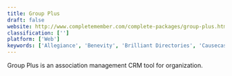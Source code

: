 ```yaml
---
title: Group Plus
draft: false 
website: http://www.completemember.com/complete-packages/group-plus.html
classification: ['']
platform: ['Web']
keywords: ['Allegiance', 'Benevity', 'Brilliant Directories', 'Causecast', 'Commit Change', 'DonorStudio Suite', 'EMS Planner', 'GivePulse', 'List Master CRM', 'ROVIR', 'Samaritan', 'SignUpGenius', 'SuperMeets', 'VSys One', 'Volgistics', 'Volunteer Matrix', 'Volunteer Scheduler Pro', 'VolunteerKinetic', 'VolunteerLocal', 'VolunteerMark', 'VolunteerUP']
---
```

Group Plus is an association management CRM tool for organization.